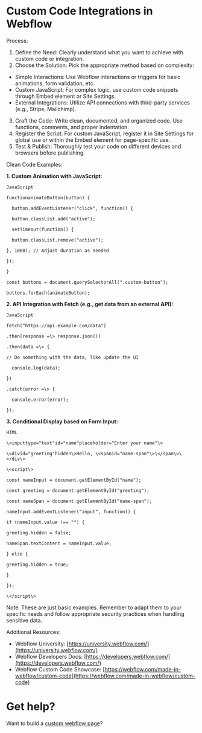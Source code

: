 # Custom Code Integrations in Webflow

Process:

1. Define the Need: Clearly understand what you want to achieve with custom code or integration.
2. Choose the Solution: Pick the appropriate method based on complexity:
  - Simple Interactions: Use Webflow interactions or triggers for basic animations, form validation, etc.
  - Custom JavaScript: For complex logic, use custom code snippets through Embed element or Site Settings.
  - External Integrations: Utilize API connections with third-party services (e.g., Stripe, Mailchimp).
3. Craft the Code: Write clean, documented, and organized code. Use functions, comments, and proper indentation.
4. Register the Script: For custom JavaScript, register it in Site Settings for global use or within the Embed element for page-specific use.
5. Test & Publish: Thoroughly test your code on different devices and browsers before publishing.

Clean Code Examples:

**1. Custom Animation with JavaScript:**
```
JavaScript

functionanimateButton(button) {

  button.addEventListener("click", function() {
  
  button.classList.add("active");
  
  setTimeout(function() {
  
  button.classList.remove("active");

}, 1000); // Adjust duration as needed

});

}

const buttons = document.querySelectorAll(".custom-button");

buttons.forEach(animateButton);
```



**2. API Integration with Fetch (e.g., get data from an external API):**

```
JavaScript

fetch("https://api.example.com/data")

.then(response =\> response.json())

.then(data =\> {

// Do something with the data, like update the UI

  console.log(data);

})

.catch(error =\> {

  console.error(error);

});

```


**3. Conditional Display based on Form Input:**

```
HTML

\<inputtype="text"id="name"placeholder="Enter your name"\>

\<divid="greeting"hidden\>Hello, \<spanid="name-span"\>\</span\>\</div\>

\<script\>

const nameInput = document.getElementById("name");

const greeting = document.getElementById("greeting");

const nameSpan = document.getElementById("name-span");

nameInput.addEventListener("input", function() {

if (nameInput.value !== "") {

greeting.hidden = false;

nameSpan.textContent = nameInput.value;

} else {

greeting.hidden = true;

}

});

\</script\>

```

Note: These are just basic examples. Remember to adapt them to your specific needs and follow appropriate security practices when handling sensitive data.

Additional Resources:

- Webflow University: [https://university.webflow.com/](https://university.webflow.com/)
- Webflow Developers Docs: [https://developers.webflow.com/](https://developers.webflow.com/)
- Webflow Custom Code Showcase: [https://webflow.com/made-in-webflow/custom-code](https://webflow.com/made-in-webflow/custom-code)

# Get help?
Want to build a [custom webflow page](https://www.epyc.in/)?

